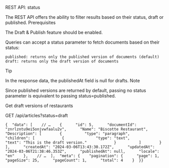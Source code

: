 REST API: status

The REST API offers the ability to filter results based on their status, draft or published.
Prerequisites

The Draft & Publish feature should be enabled.

Queries can accept a status parameter to fetch documents based on their status:

    published: returns only the published version of documents (default)
    draft: returns only the draft version of documents

Tip

In the response data, the publishedAt field is null for drafts.
Note

Since published versions are returned by default, passing no status parameter is equivalent to passing status=published.


Get draft versions of restaurants

GET /api/articles?status=draft

```
{  "data": [    // …    {      "id": 5,      "documentId": "znrlzntu9ei5onjvwfaalu2v",      "Name": "Biscotte Restaurant",      "Description": [        {          "type": "paragraph",          "children": [            {              "type": "text",              "text": "This is the draft version."            }          ]        }      ],      "createdAt": "2024-03-06T13:43:30.172Z",      "updatedAt": "2024-03-06T21:38:46.353Z",      "publishedAt": null,      "locale": "en"    },    // …  ],  "meta": {    "pagination": {      "page": 1,      "pageSize": 25,      "pageCount": 1,      "total": 4    }  }}
```
